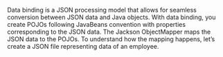Data binding is a JSON processing model that allows for seamless conversion between JSON data and Java objects. 
With data binding, you create POJOs following JavaBeans convention with properties corresponding to the JSON data. 
The Jackson ObjectMapper maps the JSON data to the POJOs. 
To understand how the mapping happens, let’s create a JSON file representing data of an employee.

